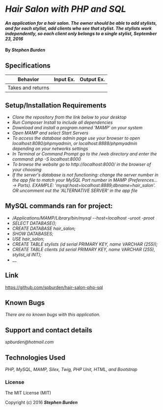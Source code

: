 # _Hair Salon with PHP and SQL_

#### _An application for a hair salon. The owner should be able to add stylists, and for each stylist, add clients who see that stylist. The stylists work independently, so each client only belongs to a single stylist, September 23, 2016_

#### By _**Stephen Burden**_

## Specifications
| Behavior | Input Ex. | Output Ex. |
| --- | --- | --- |
| Takes and returns |   |   |

## Setup/Installation Requirements
* _Clone the repository from the link below to your desktop_
* _Run Composer Install to include all dependencies_
* _Download and install a program named 'MAMP' on your system_
* _Open MAMP and select Start Servers_
* _To access the database admin page use your browser to open localhost:8080/phpmyadmin, or localhost:8888/phpmyadmin depending on your networks settings_
* _In Terminal or Command Prompt go to the /web directory and enter the command: php -S localhost:8000_
* _To browse the website go to http://localhost:8000/ in the browser of your choosing_
* _If the server's database is not functioning: change the server number in the app file to match your MySQL Port number in MAMP (Preferences... -> Ports). EXAMPLE: 'mysql:host=localhost:8889;dbname=hair_salon'. OR uncomment out the 'ALTERNATIVE SERVER' in the app file_

## MySQL commands ran for project:
* _/Applications/MAMP/Library/bin/mysql --host=localhost -uroot -proot_
* _SELECT DATABASE();_
* _CREATE DATABASE hair_salon;_
* _SHOW DATABASES;_
* _USE hair_salon;_
* _CREATE TABLE stylists (id serial PRIMARY KEY, name VARCHAR (255));_
* _CREATE TABLE clients (id serial PRIMARY KEY, name VARCHAR (255), stylist_id INT);_
* __

## Link
https://github.com/spburden/hair-salon-php-sql

## Known Bugs
_There are no known bugs with this application._

## Support and contact details
_spburden@hotmail.com_

## Technologies Used
_PHP, MySQL, MAMP, Silex, Twig, PHP Unit, HTML, and Bootstrap_

### License
The MIT License (MIT)

Copyright (c) 2016 **_Stephen Burden_**

